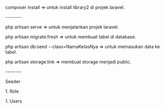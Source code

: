 <html>
<p>composer install => untuk install library2 di projek laravel.<br></p>
--------
<p>php artisan serve => untuk menjalankan projek laravel. <br></p>
<p>php artisan migrate:fresh => untuk membuat tabel di database.<br></p>
<p>php artisan db:seed --class=NamaKelasNya => untuk memasukan data ke tabel.<br></p>
<p>php artisan storage:link => membuat storage menjadi public.<br></p>
--------
<p>Seeder<br></p>
<p>1. Role<br></p>
<p>1. Users<br></p>


    
</html>
